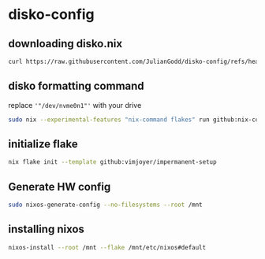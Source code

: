 # disko-config

## downloading disko.nix
```bash
curl https://raw.githubusercontent.com/JulianGodd/disko-config/refs/heads/main/disko.nix -O /tmp/disko.nix
```

## disko formatting command
replace `'"/dev/nvme0n1"'` with your drive
```bash
sudo nix --experimental-features "nix-command flakes" run github:nix-community/disko -- --mode disko /tmp/disko.nix --arg device '"/dev/nvme0n1"'
```

## initialize flake
```bash
nix flake init --template github:vimjoyer/impermanent-setup
```

## Generate HW config
```bash
sudo nixos-generate-config --no-filesystems --root /mnt
```

## installing nixos
```bash
nixos-install --root /mnt --flake /mnt/etc/nixos#default
```
